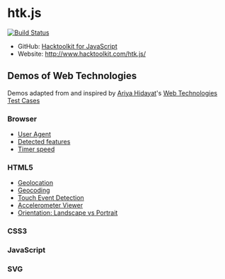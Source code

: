 # htk.js

[![Build Status](https://travis-ci.org/hacktoolkit/htk.js.svg?branch=master)](https://travis-ci.org/hacktoolkit/htk.js)

- GitHub: [Hacktoolkit for JavaScript](https://github.com/hacktoolkit/htk.js)
- Website: <http://www.hacktoolkit.com/htk.js/>

## Demos of Web Technologies

Demos adapted from and inspired by [Ariya Hidayat](http://twitter.com/ariyahidayat)'s [Web Technologies Test Cases](http://ariya.github.io/)

### Browser

- [User Agent](demos/browser/useragent/)
- [Detected features](demos/browser/features/)
- [Timer speed](demos/browser/timerspeed/)

### HTML5

- [Geolocation](demos/html/geolocation/)
- [Geocoding](demos/html/geocoding/)
- [Touch Event Detection](demos/js/touchdetect/)
- [Accelerometer Viewer](demos/js/accelerometer/)
- [Orientation: Landscape vs Portrait](demos/js/orientation/)

### CSS3

### JavaScript

### SVG
